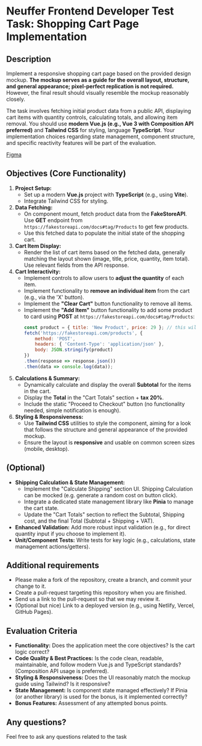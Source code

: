 #  Neuffer Frontend Developer Test Task: Shopping Cart Page Implementation

## Description

Implement a responsive shopping cart page based on the provided design mockup. **The mockup serves as a guide for the overall layout, structure, and general appearance; pixel-perfect replication is not required.** However, the final result should visually resemble the mockup reasonably closely.

The task involves fetching initial product data from a public API, displaying cart items with quantity controls, calculating totals, and allowing item removal. You should use **modern Vue.js (e.g., Vue 3 with Composition API preferred)** and **Tailwind CSS** for styling, language **TypeScript**. Your implementation choices regarding state management, component structure, and specific reactivity features will be part of the evaluation.

[Figma](https://www.figma.com/design/2mppTVDIBBU2h7JLmUhmNs/Test-Task-Cart?node-id=0-1&t=G88ScS1O8oBju1zB-1)


## Objectives (Core Functionality)

1.  **Project Setup:**
    *   Set up a modern **Vue.js** project with **TypeScript** (e.g., using **Vite**).
    *   Integrate Tailwind CSS for styling.
2.  **Data Fetching:**
    *   On component mount, fetch product data from the **FakeStoreAPI**. Use **GET** endpoint from `https://fakestoreapi.com/docs#tag/Products` to get few products.
    *   Use this fetched data to populate the initial state of the shopping cart.
3.  **Cart Item Display:**
    *   Render the list of cart items based on the fetched data, generally matching the layout shown (image, title, price, quantity, item total). Use relevant fields from the API response.
4.  **Cart Interactivity:**
    *   Implement controls to allow users to **adjust the quantity** of each item.
    *   Implement functionality to **remove an individual item** from the cart (e.g., via the 'X' button).
    *   Implement the **"Clear Cart"** button functionality to remove all items.
    *   Implement the **"Add Item"** button functionality to add some product to card using **POST** at `https://fakestoreapi.com/docs#tag/Products`:
        ```javascript
        const product = { title: 'New Product', price: 29 }; // this will be in response
        fetch('https://fakestoreapi.com/products', {
            method: 'POST',
            headers: { 'Content-Type': 'application/json' },
            body: JSON.stringify(product)
        })
        .then(response => response.json())
        .then(data => console.log(data)); 
        ```
5.  **Calculations & Summary:**
    *   Dynamically calculate and display the overall **Subtotal** for the items in the cart.
    *   Display the **Total** in the "Cart Totals" section + **tax 20%**.
    *   Include the static "Proceed to Checkout" button (no functionality needed, simple notification is enough).
6.  **Styling & Responsiveness:**
    *   Use **Tailwind CSS** utilities to style the component, aiming for a look that follows the structure and general appearance of the provided mockup.
    *   Ensure the layout is **responsive** and usable on common screen sizes (mobile, desktop).

## (Optional)

*   **Shipping Calculation & State Management:**
    *   Implement the "Calculate Shipping" section UI. Shipping Calculation can be mocked (e.g. generate a random cost on button click).
    *   Integrate a dedicated state management library like **Pinia** to manage the cart state.
    *   Update the "Cart Totals" section to reflect the Subtotal, Shipping cost, and the final Total (Subtotal + Shipping + VAT).
*   **Enhanced Validation:** Add more robust input validation (e.g., for direct quantity input if you choose to implement it).
*   **Unit/Component Tests:** Write tests for key logic (e.g., calculations, state management actions/getters).


## Additional requirements

*   Please make a fork of the repository, create a branch, and commit your change to it.
*   Create a pull-request targeting this repository when you are finished.
*   Send us a link to the pull-request so that we may review it.
*   (Optional but nice) Link to a deployed version (e.g., using Netlify, Vercel, GitHub Pages).

## Evaluation Criteria

*   **Functionality:** Does the application meet the core objectives? Is the cart logic correct?
*   **Code Quality & Best Practices:** Is the code clean, readable, maintainable, and follow modern Vue.js and TypeScript standards? (Composition API usage is preferred).
*   **Styling & Responsiveness:** Does the UI reasonably match the mockup guide using Tailwind? Is it responsive?
*   **State Management:** Is component state managed effectively? If Pinia (or another library) is used for the bonus, is it implemented correctly?
*   **Bonus Features:** Assessment of any attempted bonus points.


## Any questions?

Feel free to ask any questions related to the task
